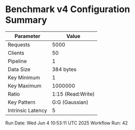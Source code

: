 # Benchmark v4 Configuration Summary

| Parameter | Value |
|-----------|-------|
| Requests | 5000 |
| Clients | 50 |
| Pipeline | 1 |
| Data Size | 384 bytes |
| Key Minimum | 1 |
| Key Maximum | 1000000 |
| Ratio | 1:15 (Read:Write) |
| Key Pattern | G:G (Gaussian) |
| Intrinsic Latency | 5 |

Run Date: Wed Jun  4 10:53:11 UTC 2025
Workflow Run: 42
